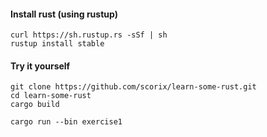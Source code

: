 #### Install rust (using rustup)

```
curl https://sh.rustup.rs -sSf | sh
rustup install stable
```

#### Try it yourself

```
git clone https://github.com/scorix/learn-some-rust.git
cd learn-some-rust
cargo build

cargo run --bin exercise1
```
